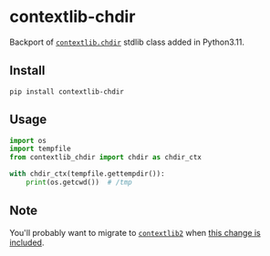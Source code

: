 # contextlib-chdir

Backport of [`contextlib.chdir`] stdlib class added in Python3.11.

## Install

```
pip install contextlib-chdir
```

## Usage

```python
import os
import tempfile
from contextlib_chdir import chdir as chdir_ctx

with chdir_ctx(tempfile.gettempdir()):
    print(os.getcwd())  # /tmp
```

## Note

You'll probably want to migrate to [`contextlib2`] when
[this change is included](https://github.com/jazzband/contextlib2/issues/43).

[`contextlib.chdir`]: https://docs.python.org/3.11/library/contextlib.html#contextlib.chdir
[`contextlib2`]: https://github.com/jazzband/contextlib2
